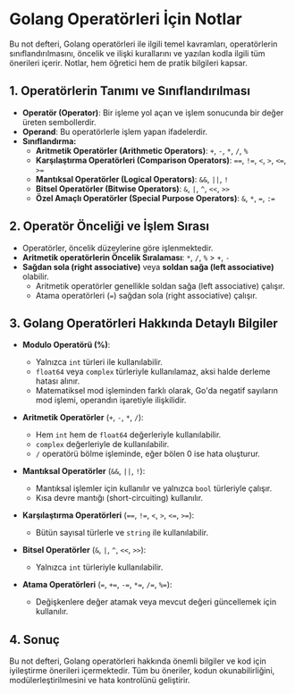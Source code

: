 # Golang Operatörleri İçin Notlar

Bu not defteri, Golang operatörleri ile ilgili temel kavramları, operatörlerin sınıflandırılmasını, öncelik ve ilişki kurallarını ve yazılan kodla ilgili tüm önerileri içerir. Notlar, hem öğretici hem de pratik bilgileri kapsar.

## 1. **Operatörlerin Tanımı ve Sınıflandırılması**

- **Operatör (Operator)**: Bir işleme yol açan ve işlem sonucunda bir değer üreten sembollerdir.
- **Operand**: Bu operatörlerle işlem yapan ifadelerdir.
- **Sınıflandırma:**
  - **Aritmetik Operatörler (Arithmetic Operators)**: `+`, `-`, `*`, `/`, `%`
  - **Karşılaştırma Operatörleri (Comparison Operators)**: `==`, `!=`, `<`, `>`, `<=`, `>=`
  - **Mantıksal Operatörler (Logical Operators)**: `&&`, `||`, `!`
  - **Bitsel Operatörler (Bitwise Operators)**: `&`, `|`, `^`, `<<`, `>>`
  - **Özel Amaçlı Operatörler (Special Purpose Operators)**: `&`, `*`, `=`, `:=`

## 2. **Operatör Önceliği ve İşlem Sırası**

- Operatörler, öncelik düzeylerine göre işlenmektedir.
- **Aritmetik operatörlerin Öncelik Sıralaması**: `*`, `/`, `%` > `+`, `-`
- **Sağdan sola (right associative)** veya **soldan sağa (left associative)** olabilir.
  - Aritmetik operatörler genellikle soldan sağa (left associative) çalışır.
  - Atama operatörleri (`=`) sağdan sola (right associative) çalışır.

## 3. **Golang Operatörleri Hakkında Detaylı Bilgiler**

- **Modulo Operatörü (%)**:
  - Yalnızca `int` türleri ile kullanılabilir.
  - `float64` veya `complex` türleriyle kullanılamaz, aksi halde derleme hatası alınır.
  - Matematiksel mod işleminden farklı olarak, Go'da negatif sayıların mod işlemi, operandın işaretiyle ilişkilidir.
- **Aritmetik Operatörler** (`+`, `-`, `*`, `/`):

  - Hem `int` hem de `float64` değerleriyle kullanılabilir.
  - `complex` değerleriyle de kullanılabilir.
  - `/` operatörü bölme işleminde, eğer bölen 0 ise hata oluşturur.

- **Mantıksal Operatörler** (`&&`, `||`, `!`):

  - Mantıksal işlemler için kullanılır ve yalnızca `bool` türleriyle çalışır.
  - Kısa devre mantığı (short-circuiting) kullanılır.

- **Karşılaştırma Operatörleri** (`==`, `!=`, `<`, `>`, `<=`, `>=`):

  - Bütün sayısal türlerle ve `string` ile kullanılabilir.

- **Bitsel Operatörler** (`&`, `|`, `^`, `<<`, `>>`):

  - Yalnızca `int` türleriyle kullanılabilir.

- **Atama Operatörleri** (`=`, `+=`, `-=`, `*=`, `/=`, `%=`):
  - Değişkenlere değer atamak veya mevcut değeri güncellemek için kullanılır.


## 4. **Sonuç**

Bu not defteri, Golang operatörleri hakkında önemli bilgiler ve kod için iyileştirme önerileri içermektedir. Tüm bu öneriler, kodun okunabilirliğini, modülerleştirilmesini ve hata kontrolünü geliştirir.
